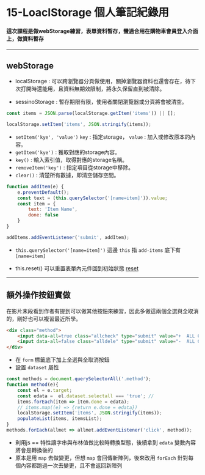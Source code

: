 # 15-LoaclStorage 個人筆記紀錄用

#### 這次課程是做webStorage練習，表單資料暫存，蠻適合用在購物車會員登入介面上，做資料暫存

---

## webStorage

- localStorage : 可以跨瀏覽器分頁做使用，關掉瀏覽器資料也還會存在，待下次打開時還能用，且資料無期效限制，將永久保留直到被清除。

- sessinoStorage : 暫存期限有限，使用者關閉瀏覽器或分頁將會被清空。

```javascript
const items = JSON.parse(localStorage.getItem('items')) || [];

localStorage.setItem('items', JSON.stringify(items));
```
- `setItem('kye', 'value')`  `key` : 指定storage， `value` : 加入或修改原本的內容。
- `getItem('kye')` : 獲取對應的storage內容。
- `key()` : 輸入索引值，取得對應的storage名稱。
- `removeItem('key')` : 指定項目從storage中移除。
- `clear()` : 清楚所有數據，即清空儲存空間。

```javascript
function addItem(e) {
    e.preventDefault();
    const text = (this.querySelector('[name=item]')).value;
    const item = {
        text: 'Item Name',
        done: false
    }
}

addItems.addEventListener('submit', addItem);
```
- `this.querySelector('[name=item]')` 這邊 `this` 指 `add-items` 底下有 `[name=item]`

- this.reset() 可以重置表單內元件回到初始狀態 [reset](https://www.w3schools.com/jsref/met_form_reset.asp)

---

## 額外操作按鈕實做

在影片末段看到作者有提到可以做其他按鈕來練習，因此多做這兩個全選與全取消的，剛好也可以複習最近所學。

```html
<div class="method">
    <input data-all=true class="allcheck" type="submit" value="+  ALL CHECK">
    <input data-all=false class="alldele" type="submit" value="-  ALL CANCEL">
</div>  
```
- 在 `form` 標籤底下加上全選與全取消按鈕
- 設置 `dataset` 屬性
```javascript
const methods = document.querySelectorAll('.method');
function method(e){
    const el = e.target;
    const edata =  el.dataset.selectall === 'true'; //
    items.forEach(item => item.done = edata);
    // items.map((e) => {return e.done = edata})
    localStorage.setItem('items', JSON.stringify(items));
    populateList(items, itemsList);
}
methods.forEach(allmet => allmet.addEventListener('click', method));
```
- 利用js == 特性讓字串與布林值做比較時轉換型態，後續拿到 `edata` 變數內容將會是轉換後的
- 原本是用 `map` 去做變更，但想 `map` 會回傳新陣列，後來改用 `forEach` 針對每個內容都跑過一次去變更，且不會返回新陣列

